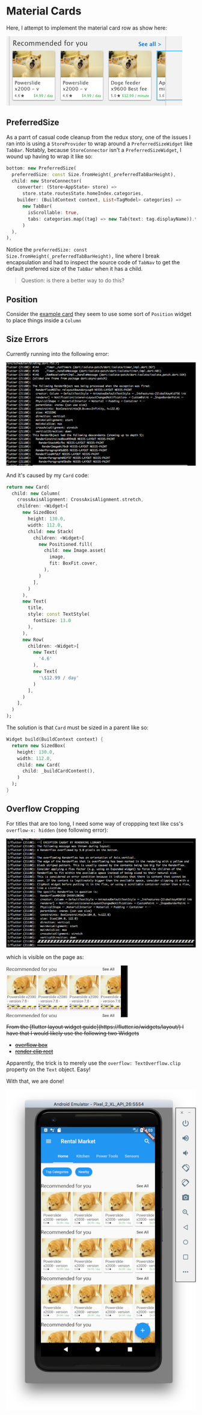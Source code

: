 # Material Cards

Here, I attempt to implement the material card row as show here:

![](./assets/ch19/cards.png)

## PreferredSize

As a parrt of casual code cleanup from the redux story, one of the issues I ran into is using a `StoreProvider` to wrap around a `PreferredSizeWidget` like `TabBar`. Notably, because `StoreConnector` isn't a `PreferredSizeWidget`, I wound up having to wrap it like so:

```dart
bottom: new PreferredSize(
  preferredSize: const Size.fromHeight(_preferredTabBarHeight),
  child: new StoreConnector(
    converter: (Store<AppState> store) =>
      store.state.routesState.homeIndex.categories,
    builder: (BuildContext context, List<TagModel> categories) =>
      new TabBar(
        isScrollable: true,
        tabs: categories.map((tag) => new Tab(text: tag.displayName)).toList(),
      )
  ),
),
```

Notice the `preferredSize: const Size.fromHeight(_preferredTabBarHeight),` line where I break encapsulation and had to inspect the source code of `TabNav` to get the default preferred size of the `TabBar` when it has a child.

>Question: is there a better way to do this?

## Position

Consider the [example card](https://github.com/flutter/flutter/blob/master/examples/flutter_gallery/lib/demo/material/cards_demo.dart#L85) they seem to use some sort of `Position` widget to place things inside a `Column`

## Size Errors

Currently running into the following error:

![](./assets/ch19/missing-size.png)

And it's caused by my `Card` code:

```dart
return new Card(
  child: new Column(
    crossAxisAlignment: CrossAxisAlignment.stretch,
    children: <Widget>[
      new SizedBox(
        height: 130.0,
        width: 112.0,
        child: new Stack(
          children: <Widget>[
            new Positioned.fill(
              child: new Image.asset(
                image,
                fit: BoxFit.cover,
              ),
            )
          ],
        )
      ),
      new Text(
        title,
        style: const TextStyle(
          fontSize: 13.0
        ),
      ),
      new Row(
        children: <Widget>[
          new Text(
            '4.6'
          ),
          new Text(
            '\$12.99 / day'
          )
        ],
      )
    ],
  )
);
```

The solution is that `Card` must be sized in a parent like so:

```dart
Widget build(BuildContext context) {
  return new SizedBox(
    height: 130.0,
    width: 112.0,
    child: new Card(
      child: _buildCardContent(),
    )
  );
}
```

## Overflow Cropping

For titles that are too long, I need some way of croppping text like css's `overflow-x: hidden` (see following error):

![](./assets/ch19/overflow-error.png)

which is visible on the page as:

![](./assets/ch19/overflow.png)

<del>
From the [flutter layout widget guide](https://flutter.io/widgets/layout/) I have that I would likely use the following two Widgets

- [overflow box](https://docs.flutter.io/flutter/rendering/RenderConstrainedOverflowBox-class.html)
- [render clip rect](https://docs.flutter.io/flutter/rendering/RenderClipRect-class.html)

</del>

Apparently, the trick is to merely use the `overflow: TextOverflow.clip` property on the `Text` object. Easy!

With that, we are done!

![](./assets/ch19/rendered.png)